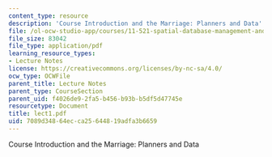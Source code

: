 ```yaml
---
content_type: resource
description: 'Course Introduction and the Marriage: Planners and Data'
file: /ol-ocw-studio-app/courses/11-521-spatial-database-management-and-advanced-geographic-information-systems-spring-2003/7089d34864ecca25644819adfa3b6659_lect1.pdf
file_size: 83042
file_type: application/pdf
learning_resource_types:
- Lecture Notes
license: https://creativecommons.org/licenses/by-nc-sa/4.0/
ocw_type: OCWFile
parent_title: Lecture Notes
parent_type: CourseSection
parent_uid: f4026de9-2fa5-b456-b93b-b5df5d47745e
resourcetype: Document
title: lect1.pdf
uid: 7089d348-64ec-ca25-6448-19adfa3b6659
---
```

Course Introduction and the Marriage: Planners and Data